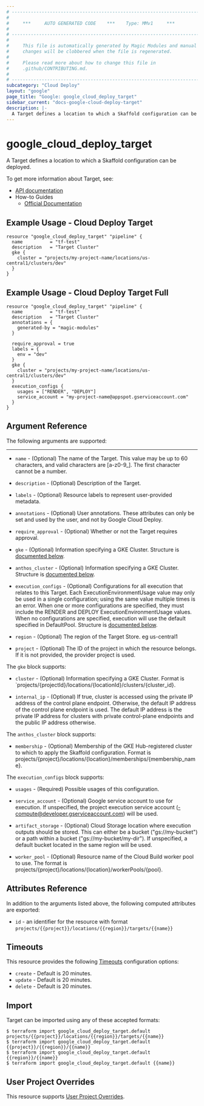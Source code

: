 ```yaml
---
# ----------------------------------------------------------------------------
#
#     ***     AUTO GENERATED CODE    ***    Type: MMv1     ***
#
# ----------------------------------------------------------------------------
#
#     This file is automatically generated by Magic Modules and manual
#     changes will be clobbered when the file is regenerated.
#
#     Please read more about how to change this file in
#     .github/CONTRIBUTING.md.
#
# ----------------------------------------------------------------------------
subcategory: "Cloud Deploy"
layout: "google"
page_title: "Google: google_cloud_deploy_target"
sidebar_current: "docs-google-cloud-deploy-target"
description: |-
  A Target defines a location to which a Skaffold configuration can be deployed.
---
```


# google\_cloud\_deploy\_target

A Target defines a location to which a Skaffold configuration can be deployed.


To get more information about Target, see:

* [API documentation](https://cloud.google.com/deploy/docs/api/reference/rest/v1/projects.locations.targets)
* How-to Guides
    * [Official Documentation](https://cloud.google.com/deploy/docs)

## Example Usage - Cloud Deploy Target


```hcl
resource "google_cloud_deploy_target" "pipeline" {
  name          = "tf-test"
  description   = "Target Cluster"
  gke {
    cluster = "projects/my-project-name/locations/us-central1/clusters/dev"
  }
}
```
## Example Usage - Cloud Deploy Target Full


```hcl
resource "google_cloud_deploy_target" "pipeline" {
  name          = "tf-test"
  description   = "Target Cluster"
  annotations = {
    generated-by = "magic-modules"
  }

  require_approval = true
  labels = {
    env = "dev"
  }
  gke {
    cluster = "projects/my-project-name/locations/us-central1/clusters/dev"
  }
  execution_configs {
    usages = ["RENDER", "DEPLOY"]
    service_account = "my-project-name@appspot.gserviceaccount.com"
  }
}
```

## Argument Reference

The following arguments are supported:



- - -


* `name` -
  (Optional)
  The name of the Target. This value may be up to 60 characters, and valid characters are [a-z0-9_]. The first character cannot be a number.

* `description` -
  (Optional)
  Description of the Target.

* `labels` -
  (Optional)
  Resource labels to represent user-provided metadata.

* `annotations` -
  (Optional)
  User annotations. These attributes can only be set and used by the user, and not by Google Cloud Deploy.

* `require_approval` -
  (Optional)
  Whether or not the Target requires approval.

* `gke` -
  (Optional)
  Information specifying a GKE Cluster.
  Structure is [documented below](#nested_gke).

* `anthos_cluster` -
  (Optional)
  Information specifying a GKE Cluster.
  Structure is [documented below](#nested_anthos_cluster).

* `execution_configs` -
  (Optional)
  Configurations for all execution that relates to this Target. Each ExecutionEnvironmentUsage value may only be used in a single configuration;
  using the same value multiple times is an error. When one or more configurations are specified, they must include the RENDER and DEPLOY ExecutionEnvironmentUsage values.
  When no configurations are specified, execution will use the default specified in DefaultPool.
  Structure is [documented below](#nested_execution_configs).

* `region` -
  (Optional)
  The region of the Target Store. eg us-central1

* `project` - (Optional) The ID of the project in which the resource belongs.
    If it is not provided, the provider project is used.


<a name="nested_gke"></a>The `gke` block supports:

* `cluster` -
  (Optional)
  Information specifying a GKE Cluster. Format is `projects/{projectId}/locations/{locationId}/clusters/{cluster_id}.

* `internal_ip` -
  (Optional)
  If true, cluster is accessed using the private IP address of the control plane endpoint. Otherwise, the default IP address of the control plane endpoint is used.
  The default IP address is the private IP address for clusters with private control-plane endpoints and the public IP address otherwise.

<a name="nested_anthos_cluster"></a>The `anthos_cluster` block supports:

* `membership` -
  (Optional)
  Membership of the GKE Hub-registered cluster to which to apply the Skaffold configuration. Format is projects/{project}/locations/{location}/memberships/{membership_name}.

<a name="nested_execution_configs"></a>The `execution_configs` block supports:

* `usages` -
  (Required)
  Possible usages of this configuration.

* `service_account` -
  (Optional)
  Google service account to use for execution. If unspecified, the project execution service account (-compute@developer.gserviceaccount.com) will be used.

* `artifact_storage` -
  (Optional)
  Cloud Storage location where execution outputs should be stored. This can either be a bucket ("gs://my-bucket") or a path within a bucket ("gs://my-bucket/my-dir").
  If unspecified, a default bucket located in the same region will be used.

* `worker_pool` -
  (Optional)
  Resource name of the Cloud Build worker pool to use. The format is projects/{project}/locations/{location}/workerPools/{pool}.

## Attributes Reference

In addition to the arguments listed above, the following computed attributes are exported:

* `id` - an identifier for the resource with format `projects/{{project}}/locations/{{region}}/targets/{{name}}`


## Timeouts

This resource provides the following
[Timeouts](/docs/configuration/resources.html#timeouts) configuration options:

- `create` - Default is 20 minutes.
- `update` - Default is 20 minutes.
- `delete` - Default is 20 minutes.

## Import


Target can be imported using any of these accepted formats:

```
$ terraform import google_cloud_deploy_target.default projects/{{project}}/locations/{{region}}/targets/{{name}}
$ terraform import google_cloud_deploy_target.default {{project}}/{{region}}/{{name}}
$ terraform import google_cloud_deploy_target.default {{region}}/{{name}}
$ terraform import google_cloud_deploy_target.default {{name}}
```

## User Project Overrides

This resource supports [User Project Overrides](https://www.terraform.io/docs/providers/google/guides/provider_reference.html#user_project_override).
